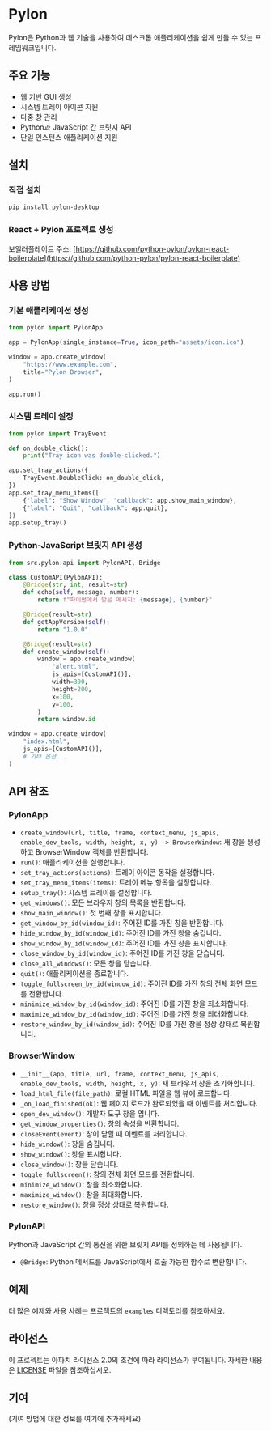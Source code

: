 # Pylon

Pylon은 Python과 웹 기술을 사용하여 데스크톱 애플리케이션을 쉽게 만들 수 있는 프레임워크입니다.

## 주요 기능

- 웹 기반 GUI 생성
- 시스템 트레이 아이콘 지원
- 다중 창 관리
- Python과 JavaScript 간 브릿지 API
- 단일 인스턴스 애플리케이션 지원

## 설치

### 직접 설치

```bash
pip install pylon-desktop
```

### React + Pylon 프로젝트 생성

보일러플레이트 주소: [https://github.com/python-pylon/pylon-react-boilerplate](https://github.com/python-pylon/pylon-react-boilerplate)

## 사용 방법

### 기본 애플리케이션 생성

```python
from pylon import PylonApp

app = PylonApp(single_instance=True, icon_path="assets/icon.ico")

window = app.create_window(
    "https://www.example.com",
    title="Pylon Browser",
)

app.run()
```

### 시스템 트레이 설정

```python
from pylon import TrayEvent

def on_double_click():
    print("Tray icon was double-clicked.")

app.set_tray_actions({
    TrayEvent.DoubleClick: on_double_click,
})
app.set_tray_menu_items([
    {"label": "Show Window", "callback": app.show_main_window},
    {"label": "Quit", "callback": app.quit},
])
app.setup_tray()
```

### Python-JavaScript 브릿지 API 생성

```python
from src.pylon.api import PylonAPI, Bridge

class CustomAPI(PylonAPI):
    @Bridge(str, int, result=str)
    def echo(self, message, number):
        return f"파이썬에서 받은 메시지: {message}, {number}"

    @Bridge(result=str)
    def getAppVersion(self):
        return "1.0.0"

    @Bridge(result=str)
    def create_window(self):
        window = app.create_window(
            "alert.html",
            js_apis=[CustomAPI()],
            width=300,
            height=200,
            x=100,
            y=100,
        )
        return window.id

window = app.create_window(
    "index.html",
    js_apis=[CustomAPI()],
    # 기타 옵션...
)
```

## API 참조

### PylonApp

- `create_window(url, title, frame, context_menu, js_apis, enable_dev_tools, width, height, x, y) -> BrowserWindow`: 새 창을 생성하고 BrowserWindow 객체를 반환합니다.
- `run()`: 애플리케이션을 실행합니다.
- `set_tray_actions(actions)`: 트레이 아이콘 동작을 설정합니다.
- `set_tray_menu_items(items)`: 트레이 메뉴 항목을 설정합니다.
- `setup_tray()`: 시스템 트레이를 설정합니다.
- `get_windows()`: 모든 브라우저 창의 목록을 반환합니다.
- `show_main_window()`: 첫 번째 창을 표시합니다.
- `get_window_by_id(window_id)`: 주어진 ID를 가진 창을 반환합니다.
- `hide_window_by_id(window_id)`: 주어진 ID를 가진 창을 숨깁니다.
- `show_window_by_id(window_id)`: 주어진 ID를 가진 창을 표시합니다.
- `close_window_by_id(window_id)`: 주어진 ID를 가진 창을 닫습니다.
- `close_all_windows()`: 모든 창을 닫습니다.
- `quit()`: 애플리케이션을 종료합니다.
- `toggle_fullscreen_by_id(window_id)`: 주어진 ID를 가진 창의 전체 화면 모드를 전환합니다.
- `minimize_window_by_id(window_id)`: 주어진 ID를 가진 창을 최소화합니다.
- `maximize_window_by_id(window_id)`: 주어진 ID를 가진 창을 최대화합니다.
- `restore_window_by_id(window_id)`: 주어진 ID를 가진 창을 정상 상태로 복원합니다.

### BrowserWindow

- `__init__(app, title, url, frame, context_menu, js_apis, enable_dev_tools, width, height, x, y)`: 새 브라우저 창을 초기화합니다.
- `load_html_file(file_path)`: 로컬 HTML 파일을 웹 뷰에 로드합니다.
- `_on_load_finished(ok)`: 웹 페이지 로드가 완료되었을 때 이벤트를 처리합니다.
- `open_dev_window()`: 개발자 도구 창을 엽니다.
- `get_window_properties()`: 창의 속성을 반환합니다.
- `closeEvent(event)`: 창이 닫힐 때 이벤트를 처리합니다.
- `hide_window()`: 창을 숨깁니다.
- `show_window()`: 창을 표시합니다.
- `close_window()`: 창을 닫습니다.
- `toggle_fullscreen()`: 창의 전체 화면 모드를 전환합니다.
- `minimize_window()`: 창을 최소화합니다.
- `maximize_window()`: 창을 최대화합니다.
- `restore_window()`: 창을 정상 상태로 복원합니다.

### PylonAPI

Python과 JavaScript 간의 통신을 위한 브릿지 API를 정의하는 데 사용됩니다.

- `@Bridge`: Python 메서드를 JavaScript에서 호출 가능한 함수로 변환합니다.

## 예제

더 많은 예제와 사용 사례는 프로젝트의 `examples` 디렉토리를 참조하세요.

## 라이선스

이 프로젝트는 아파치 라이선스 2.0의 조건에 따라 라이선스가 부여됩니다. 자세한 내용은 [LICENSE](./LICENSE) 파일을 참조하십시오.

## 기여

(기여 방법에 대한 정보를 여기에 추가하세요)
